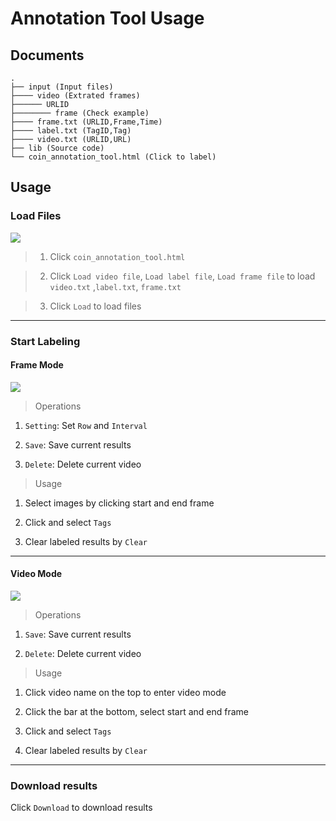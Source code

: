 # Annotation Tool Usage

## Documents

```
.
├── input (Input files)
├──── video (Extrated frames)
├────── URLID
├──────── frame (Check example)
├──── frame.txt (URLID,Frame,Time)
├──── label.txt (TagID,Tag)
├──── video.txt (URLID,URL)
├── lib (Source code)
└── coin_annotation_tool.html (Click to label)
```

## Usage


### Load Files 

![](./images/Load.png)

> 1. Click `coin_annotation_tool.html`

> 2. Click `Load video file`, `Load label file`, `Load frame file` to load `video.txt` ,`label.txt`, `frame.txt`

> 3. Click `Load` to load files

---

### Start Labeling

#### Frame Mode

![](./images/FrameMode.jpeg)

> Operations

1. `Setting`: Set `Row` and `Interval`

2. `Save`: Save current results

3. `Delete`: Delete current video

> Usage

1. Select images by clicking start and end frame

2. Click and select `Tags`

3. Clear labeled results by `Clear`

---

#### Video Mode

![](./images/VideoMode.jpeg)

> Operations

1. `Save`: Save current results

2. `Delete`: Delete current video

> Usage

1. Click video name on the top to enter video mode

2. Click the bar at the bottom, select start and end frame

3. Click and select `Tags`

4. Clear labeled results by `Clear`

---

### Download results

Click `Download` to download results 
